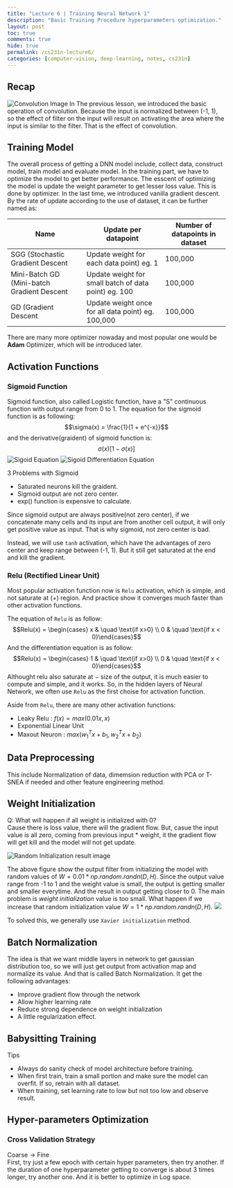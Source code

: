 ```yaml
---
title: "Lecture 6 | Training Neural Network 1"
description: "Basic Training Procedure hyperparameters optimization."
layout: post
toc: true
comments: true
hide: true
permalink: /cs231n-lecture6/
categories: [computer-vision, deep-learning, notes, cs231n]
---
```


## Recap

![Convolution Image](https://github.com/aungpaing98/blogs/blob/master/_posts/resources/recap_1.png?raw=true "Convolution Operation")
In The previous lesson, we introduced the basic operation of convolution. Because the input is normalized between (-1, 1), so the effect of filter on the input will result on activating the area where the input is similar to the filter. That is the effect of convolution.

## Training Model

The overall process of getting a DNN model include, collect data, construct model, train model and evaluate model. In the training part, we have to optimize the model to get better performance. The esscent of optimizing the model is update the weight parameter to get lesser loss value. This is done by optimizer. In the last time, we introduced vanilla gradient descent. By the rate of update according to the use of dataset, it can be further named as:

|Name|Update per datapoint|Number of datapoints in dataset|
|---|---|---|
|SGG (Stochastic Gradient Descent | Update weight for each data point) eg. 1| 100,000 |
|Mini-Batch GD (Mini-batch Gradient Descent | Update weight for small batch of data point) eg. 100 | 100,000|
|GD (Gradient Descent | Update weight once for all data point) eg. 100,000 | 100,000|

There are many more optimizer nowaday and most popular one would be **Adam** Optimizer, which will be introduced later.

## Activation Functions

### Sigmoid Function
Sigmoid function, also called Logistic function, have a "S" continuous function with output range from 0 to 1. The equation for the sigmoid function is as following:
$$\sigma(x) = \frac{1}{1 + e^{-x}}$$
and the derivative(graident) of sigmoid function is:
$$\sigma(x)[1-\sigma(x)]$$
![Sigoid Equation](https://github.com/aungpaing98/blogs/blob/master/_posts/resources/sigmoid.jpg?raw=true "Sigmoid function in graph showing output ranging from 0 to 1")
![Sigoid Differentiation Equation](https://github.com/aungpaing98/blogs/blob/master/_posts/resources/sigmoid_diff.jpg?raw=true "Differtitation of Sigmoid function in graph showing saturation in - and + region.")

3 Problems with Sigmoid
- Saturated neurons kill the graident.
- Sigmoid output are not zero center.
- exp() function is expensive to calculate.

Since sigmoid output are always positive(not zero center), if we concatenate many cells and its input are from another cell output, it will only get positive value as input. That is why sigmoid, not zero center is bad.

Instead, we will use `tanh` activation, which have the advantages of zero center and keep range between (-1, 1). But it still get saturated at the end and kill the gradient.


### Relu (Rectified Linear Unit)
Most popular activation function now is `Relu` activation, which is simple, and not saturate at (+) region. And practice show it converges much faster than other activation functions.

The equation of `Relu` is as follow:
$$Relu(x) = \begin{cases} x & \quad \text{if x>0} \\ 0 & \quad \text{if x < 0}\end{cases}$$
And the differentiation equation is as follow:
$$Relu(x) = \begin{cases} 1 & \quad \text{if x>0} \\ 0 & \quad \text{if x < 0}\end{cases}$$
Althought relu also saturate at $-$ size of the output, it is much easier to compute and simple, and it works. So, in the hidden layers of Neural Network, we often use `Relu` as the first choise for activation function.

Aside from `Relu`, there are many other activation functions:
- Leaky Relu  : $f(x) = max(0.01x, x)$
- Exponential Linear Unit 
- Maxout Neuron  : $max(w^T_1x + b_1, w^T_2x + b_2)$

## Data Preprocessing

This include Normalization of data, dimemsion reduction with PCA or T-SNEA if needed and other feature engineering method.

## Weight Initialization

Q: What will happen if all weight is initialized with 0?<br>
Cause there is loss value, there will the gradient flow. But, casue the input value is all zero, coming from previous input * weight, it the gradient flow will get kill and the model will not get update.

![Random Initialization result image](https://github.com/aungpaing98/blogs/blob/master/_posts/resources/random_ini.png?raw=true "Random Initialization with tanh activation in each layer.")

The above figure show the output filter from initializing the model with random values of $W = 0.01 * np.random.randn(D, H)$. Since the output value range from -1 to 1 and the weight value is small, the output is getting smaller and smaller everytime. And the result in output getting closer to 0. The main problem is *weight initialization* value is too small. What happen if we increase that random initialization value $W = 1 * np.random.randn(D, H)$.
![](https://github.com/aungpaing98/blogs/blob/master/_posts/resources/large_ini.png?raw=true)

To solved this, we generally use `Xavier initialization` method.

## Batch Normalization

The idea is that we want middle layers in network to get gaussian distribution too, so we will just get output from activation map and normalize its value. And that is called Batch Normalization. It get the following advantages:
- Improve gradient flow through the network
- Allow higher learning rate
- Reduce strong dependence on weight initialization
- A little regularization effect.

## Babysitting Training
Tips
- Always do sanity check of model architecture before training.
- When first train, train a small portion and make sure the model can overfit. If so, retrain with all dataset.
- When training, set learning rate to low but not too low and observe result.

## Hyper-parameters Optimization

### Cross Validation Strategy

Coarse -> Fine<br>
First, try just a few epoch with certain hyper parameters, then try another. If the duration of one hyperparameter getting to converge is about 3 times longer, try another one. And it is better to optimize in Log space.
